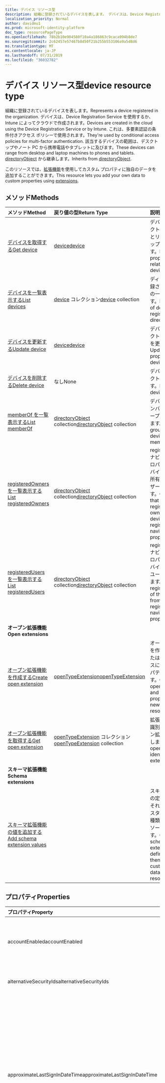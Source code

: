 ```yaml
---
title: デバイス リソース型
description: 組織に登録されているデバイスを表します。 デバイスは、Device Registration Service を使用するか、Intune によってクラウドで作成されます。 これは、多要素認証の条件付きアクセス ポリシーで使用されます。 該当するデバイスの範囲は、デスクトップやノート PC から携帯電話やタブレットに及びます。 directoryObject から継承します。
localization_priority: Normal
author: davidmu1
ms.prod: microsoft-identity-platform
doc_type: resourcePageType
ms.openlocfilehash: 78b2b10e904580f10a4a186863c9caca994b8de7
ms.sourcegitcommit: 2c62457e57467b8d50f21b255b553106a9a5d8d6
ms.translationtype: MT
ms.contentlocale: ja-JP
ms.lasthandoff: 07/31/2019
ms.locfileid: "36032782"
---
```

# <a name="device-resource-type"></a><span data-ttu-id="db6bb-107">デバイス リソース型</span><span class="sxs-lookup"><span data-stu-id="db6bb-107">device resource type</span></span>

<span data-ttu-id="db6bb-108">組織に登録されているデバイスを表します。</span><span class="sxs-lookup"><span data-stu-id="db6bb-108">Represents a device registered in the organization.</span></span> <span data-ttu-id="db6bb-109">デバイスは、Device Registration Service を使用するか、Intune によってクラウドで作成されます。</span><span class="sxs-lookup"><span data-stu-id="db6bb-109">Devices are created in the cloud using the Device Registration Service or by Intune.</span></span> <span data-ttu-id="db6bb-110">これは、多要素認証の条件付きアクセス ポリシーで使用されます。</span><span class="sxs-lookup"><span data-stu-id="db6bb-110">They're used by conditional access policies for multi-factor authentication.</span></span> <span data-ttu-id="db6bb-111">該当するデバイスの範囲は、デスクトップやノート PC から携帯電話やタブレットに及びます。</span><span class="sxs-lookup"><span data-stu-id="db6bb-111">These devices can range from desktop and laptop machines to phones and tablets.</span></span> <span data-ttu-id="db6bb-112">[directoryObject](directoryobject.md) から継承します。</span><span class="sxs-lookup"><span data-stu-id="db6bb-112">Inherits from [directoryObject](directoryobject.md).</span></span>

<span data-ttu-id="db6bb-113">このリソースでは、[拡張機能](/graph/extensibility-overview)を使用してカスタム プロパティに独自のデータを追加することができます。</span><span class="sxs-lookup"><span data-stu-id="db6bb-113">This resource lets you add your own data to custom properties using [extensions](/graph/extensibility-overview).</span></span>


## <a name="methods"></a><span data-ttu-id="db6bb-114">メソッド</span><span class="sxs-lookup"><span data-stu-id="db6bb-114">Methods</span></span>

| <span data-ttu-id="db6bb-115">メソッド</span><span class="sxs-lookup"><span data-stu-id="db6bb-115">Method</span></span>       | <span data-ttu-id="db6bb-116">戻り値の型</span><span class="sxs-lookup"><span data-stu-id="db6bb-116">Return Type</span></span>  |<span data-ttu-id="db6bb-117">説明</span><span class="sxs-lookup"><span data-stu-id="db6bb-117">Description</span></span>|
|:---------------|:--------|:----------|
|[<span data-ttu-id="db6bb-118">デバイスを取得する</span><span class="sxs-lookup"><span data-stu-id="db6bb-118">Get device</span></span>](../api/device-get.md) | [<span data-ttu-id="db6bb-119">device</span><span class="sxs-lookup"><span data-stu-id="db6bb-119">device</span></span>](device.md) |<span data-ttu-id="db6bb-120">デバイス オブジェクトのプロパティとリレーションシップを読み取ります。</span><span class="sxs-lookup"><span data-stu-id="db6bb-120">Read properties and relationships of a device object.</span></span>|
|[<span data-ttu-id="db6bb-121">デバイスを一覧表示する</span><span class="sxs-lookup"><span data-stu-id="db6bb-121">List devices</span></span>](../api/device-list.md) | <span data-ttu-id="db6bb-122">[device](device.md) コレクション</span><span class="sxs-lookup"><span data-stu-id="db6bb-122">[device](device.md) collection</span></span>| <span data-ttu-id="db6bb-123">ディレクトリに登録されたデバイスの一覧を取得します。</span><span class="sxs-lookup"><span data-stu-id="db6bb-123">Retrieve a list of devices registered in the directory.</span></span> |
|[<span data-ttu-id="db6bb-124">デバイスを更新する</span><span class="sxs-lookup"><span data-stu-id="db6bb-124">Update device</span></span>](../api/device-update.md) | [<span data-ttu-id="db6bb-125">device</span><span class="sxs-lookup"><span data-stu-id="db6bb-125">device</span></span>](device.md) |<span data-ttu-id="db6bb-126">デバイス オブジェクトのプロパティを更新します。</span><span class="sxs-lookup"><span data-stu-id="db6bb-126">Update the properties of a device object.</span></span> |
|[<span data-ttu-id="db6bb-127">デバイスを削除する</span><span class="sxs-lookup"><span data-stu-id="db6bb-127">Delete device</span></span>](../api/device-delete.md) | <span data-ttu-id="db6bb-128">なし</span><span class="sxs-lookup"><span data-stu-id="db6bb-128">None</span></span> |<span data-ttu-id="db6bb-129">デバイス オブジェクトを削除します。</span><span class="sxs-lookup"><span data-stu-id="db6bb-129">Delete a device object.</span></span> |
|[<span data-ttu-id="db6bb-130">memberOf を一覧表示する</span><span class="sxs-lookup"><span data-stu-id="db6bb-130">List memberOf</span></span>](../api/device-list-memberof.md) |<span data-ttu-id="db6bb-131">[directoryObject](directoryobject.md) collection</span><span class="sxs-lookup"><span data-stu-id="db6bb-131">[directoryObject](directoryobject.md) collection</span></span>| <span data-ttu-id="db6bb-132">デバイスが直接メンバーであるグループを一覧表示します。</span><span class="sxs-lookup"><span data-stu-id="db6bb-132">List the groups that the device is a direct member of.</span></span> |
|[<span data-ttu-id="db6bb-133">registeredOwners を一覧表示する</span><span class="sxs-lookup"><span data-stu-id="db6bb-133">List registeredOwners</span></span>](../api/device-list-registeredowners.md) |<span data-ttu-id="db6bb-134">[directoryObject](directoryobject.md) collection</span><span class="sxs-lookup"><span data-stu-id="db6bb-134">[directoryObject](directoryobject.md) collection</span></span>| <span data-ttu-id="db6bb-135">registeredOwners ナビゲーション プロパティから、デバイスの登録済み所有者であるユーザーを取得します。</span><span class="sxs-lookup"><span data-stu-id="db6bb-135">Get the users that are registered owners of the device from the registeredOwners navigation property.</span></span>|
|[<span data-ttu-id="db6bb-136">registeredUsers を一覧表示する</span><span class="sxs-lookup"><span data-stu-id="db6bb-136">List registeredUsers</span></span>](../api/device-list-registeredusers.md) |<span data-ttu-id="db6bb-137">[directoryObject](directoryobject.md) collection</span><span class="sxs-lookup"><span data-stu-id="db6bb-137">[directoryObject](directoryobject.md) collection</span></span>| <span data-ttu-id="db6bb-138">registeredUsers ナビゲーション プロパティから、デバイスの登録済みユーザーを取得します。</span><span class="sxs-lookup"><span data-stu-id="db6bb-138">Get the registered users of the device from the registeredUsers navigation property.</span></span>|
|<span data-ttu-id="db6bb-139">**オープン拡張機能**</span><span class="sxs-lookup"><span data-stu-id="db6bb-139">**Open extensions**</span></span>| | |
|[<span data-ttu-id="db6bb-140">オープン拡張機能を作成する</span><span class="sxs-lookup"><span data-stu-id="db6bb-140">Create open extension</span></span>](../api/opentypeextension-post-opentypeextension.md) |[<span data-ttu-id="db6bb-141">openTypeExtension</span><span class="sxs-lookup"><span data-stu-id="db6bb-141">openTypeExtension</span></span>](opentypeextension.md)| <span data-ttu-id="db6bb-142">オープン拡張機能を作成し、新規または既存のリソースにカスタム プロパティを追加します。</span><span class="sxs-lookup"><span data-stu-id="db6bb-142">Create an open extension and add custom properties to a new or existing resource.</span></span>|
|[<span data-ttu-id="db6bb-143">オープン拡張機能を取得する</span><span class="sxs-lookup"><span data-stu-id="db6bb-143">Get open extension</span></span>](../api/opentypeextension-get.md) |<span data-ttu-id="db6bb-144">[openTypeExtension](opentypeextension.md) コレクション</span><span class="sxs-lookup"><span data-stu-id="db6bb-144">[openTypeExtension](opentypeextension.md) collection</span></span>| <span data-ttu-id="db6bb-145">拡張機能の名前で識別されるオープン拡張機能を取得します。</span><span class="sxs-lookup"><span data-stu-id="db6bb-145">Get an open extension identified by the extension name.</span></span>|
|<span data-ttu-id="db6bb-146">**スキーマ拡張機能**</span><span class="sxs-lookup"><span data-stu-id="db6bb-146">**Schema extensions**</span></span>| | |
|[<span data-ttu-id="db6bb-147">スキーマ拡張機能の値を追加する</span><span class="sxs-lookup"><span data-stu-id="db6bb-147">Add schema extension values</span></span>](/graph/extensibility-schema-groups) || <span data-ttu-id="db6bb-148">スキーマ拡張機能の定義を作成し、それを使用してカスタマイズされた種類のデータをリソースに追加します。</span><span class="sxs-lookup"><span data-stu-id="db6bb-148">Create a schema extension definition and then use it to add custom typed data to a resource.</span></span>|

## <a name="properties"></a><span data-ttu-id="db6bb-149">プロパティ</span><span class="sxs-lookup"><span data-stu-id="db6bb-149">Properties</span></span>
| <span data-ttu-id="db6bb-150">プロパティ</span><span class="sxs-lookup"><span data-stu-id="db6bb-150">Property</span></span>     | <span data-ttu-id="db6bb-151">型</span><span class="sxs-lookup"><span data-stu-id="db6bb-151">Type</span></span>   |<span data-ttu-id="db6bb-152">説明</span><span class="sxs-lookup"><span data-stu-id="db6bb-152">Description</span></span>|
|:---------------|:--------|:----------|
|<span data-ttu-id="db6bb-153">accountEnabled</span><span class="sxs-lookup"><span data-stu-id="db6bb-153">accountEnabled</span></span>|<span data-ttu-id="db6bb-154">ブール型</span><span class="sxs-lookup"><span data-stu-id="db6bb-154">Boolean</span></span>| <span data-ttu-id="db6bb-p103">アカウントが有効な場合は **true**。それ以外の場合は **false**。必須。</span><span class="sxs-lookup"><span data-stu-id="db6bb-p103">**true** if the account is enabled; otherwise, **false**. Required.</span></span>|
|<span data-ttu-id="db6bb-157">alternativeSecurityIds</span><span class="sxs-lookup"><span data-stu-id="db6bb-157">alternativeSecurityIds</span></span>|<span data-ttu-id="db6bb-158">alternativeSecurityId コレクション</span><span class="sxs-lookup"><span data-stu-id="db6bb-158">alternativeSecurityId collection</span></span>| <span data-ttu-id="db6bb-159">内部使用専用です。</span><span class="sxs-lookup"><span data-stu-id="db6bb-159">For internal use only.</span></span> <span data-ttu-id="db6bb-160">null 許容ではありません。</span><span class="sxs-lookup"><span data-stu-id="db6bb-160">Not nullable.</span></span> |
|<span data-ttu-id="db6bb-161">approximateLastSignInDateTime</span><span class="sxs-lookup"><span data-stu-id="db6bb-161">approximateLastSignInDateTime</span></span>|<span data-ttu-id="db6bb-162">DateTimeOffset</span><span class="sxs-lookup"><span data-stu-id="db6bb-162">DateTimeOffset</span></span>| <span data-ttu-id="db6bb-163">Timestamp 型は、ISO 8601 形式を使用して日付と時刻の情報を表し、常に UTC 時間です。</span><span class="sxs-lookup"><span data-stu-id="db6bb-163">The timestamp type represents date and time information using ISO 8601 format and is always in UTC time.</span></span> <span data-ttu-id="db6bb-164">たとえば、2014 年 1 月 1 日午前 0 時 (UTC) は、次のようになります。`'2014-01-01T00:00:00Z'`</span><span class="sxs-lookup"><span data-stu-id="db6bb-164">For example, midnight UTC on Jan 1, 2014 would look like this: `'2014-01-01T00:00:00Z'`.</span></span> <span data-ttu-id="db6bb-165">読み取り専用です。</span><span class="sxs-lookup"><span data-stu-id="db6bb-165">Read-only.</span></span> |
|<span data-ttu-id="db6bb-166">complianceExpirationDateTime</span><span class="sxs-lookup"><span data-stu-id="db6bb-166">complianceExpirationDateTime</span></span>|<span data-ttu-id="db6bb-167">DateTimeOffset</span><span class="sxs-lookup"><span data-stu-id="db6bb-167">DateTimeOffset</span></span>| <span data-ttu-id="db6bb-168">デバイスが準拠していると見なされなくなったときのタイムスタンプ。</span><span class="sxs-lookup"><span data-stu-id="db6bb-168">The timestamp when the device is no longer deemed compliant.</span></span> <span data-ttu-id="db6bb-169">Timestamp 型は、ISO 8601 形式を使用して日付と時刻の情報を表し、常に UTC 時間です。</span><span class="sxs-lookup"><span data-stu-id="db6bb-169">The timestamp type represents date and time information using ISO 8601 format and is always in UTC time.</span></span> <span data-ttu-id="db6bb-170">たとえば、2014 年 1 月 1 日午前 0 時 (UTC) は、次のようになります。`'2014-01-01T00:00:00Z'`</span><span class="sxs-lookup"><span data-stu-id="db6bb-170">For example, midnight UTC on Jan 1, 2014 would look like this: `'2014-01-01T00:00:00Z'`.</span></span> <span data-ttu-id="db6bb-171">読み取り専用です。</span><span class="sxs-lookup"><span data-stu-id="db6bb-171">Read-only.</span></span> |
|<span data-ttu-id="db6bb-172">deviceId</span><span class="sxs-lookup"><span data-stu-id="db6bb-172">deviceId</span></span>|<span data-ttu-id="db6bb-173">string</span><span class="sxs-lookup"><span data-stu-id="db6bb-173">string</span></span>| <span data-ttu-id="db6bb-174">登録時に Azure の Device Registration Service により設定された一意の識別子。</span><span class="sxs-lookup"><span data-stu-id="db6bb-174">Unique identifier set by Azure Device Registration Service at the time of registration.</span></span> |
|<span data-ttu-id="db6bb-175">deviceMetadata</span><span class="sxs-lookup"><span data-stu-id="db6bb-175">deviceMetadata</span></span>|<span data-ttu-id="db6bb-176">String</span><span class="sxs-lookup"><span data-stu-id="db6bb-176">String</span></span>| <span data-ttu-id="db6bb-177">内部使用専用です。</span><span class="sxs-lookup"><span data-stu-id="db6bb-177">For interal use only.</span></span> <span data-ttu-id="db6bb-178">Null に設定します。</span><span class="sxs-lookup"><span data-stu-id="db6bb-178">Set to null.</span></span> |
|<span data-ttu-id="db6bb-179">deviceVersion</span><span class="sxs-lookup"><span data-stu-id="db6bb-179">deviceVersion</span></span>|<span data-ttu-id="db6bb-180">Int32</span><span class="sxs-lookup"><span data-stu-id="db6bb-180">Int32</span></span>| <span data-ttu-id="db6bb-181">内部使用専用です。</span><span class="sxs-lookup"><span data-stu-id="db6bb-181">For interal use only.</span></span> |
|<span data-ttu-id="db6bb-182">displayName</span><span class="sxs-lookup"><span data-stu-id="db6bb-182">displayName</span></span>|<span data-ttu-id="db6bb-183">String</span><span class="sxs-lookup"><span data-stu-id="db6bb-183">String</span></span>|<span data-ttu-id="db6bb-p108">デバイスの表示名。必須。</span><span class="sxs-lookup"><span data-stu-id="db6bb-p108">The display name for the device. Required.</span></span> |
|<span data-ttu-id="db6bb-186">id</span><span class="sxs-lookup"><span data-stu-id="db6bb-186">id</span></span>|<span data-ttu-id="db6bb-187">文字列</span><span class="sxs-lookup"><span data-stu-id="db6bb-187">String</span></span>|<span data-ttu-id="db6bb-p109">デバイスの一意識別子。[directoryObject](directoryobject.md) から継承されます。キーであり、Null は許容されません。読み取り専用。</span><span class="sxs-lookup"><span data-stu-id="db6bb-p109">The unique identifier for the device. Inherited from [directoryObject](directoryobject.md). Key, Not nullable. Read-only.</span></span>|
|<span data-ttu-id="db6bb-192">isCompliant</span><span class="sxs-lookup"><span data-stu-id="db6bb-192">isCompliant</span></span>|<span data-ttu-id="db6bb-193">ブール値</span><span class="sxs-lookup"><span data-stu-id="db6bb-193">Boolean</span></span>|<span data-ttu-id="db6bb-194">デバイスがモバイル デバイス管理 (MDM) ポリシーに準拠している場合は **true**。それ以外の場合は **false**。</span><span class="sxs-lookup"><span data-stu-id="db6bb-194">**true** if the device complies with Mobile Device Management (MDM) policies; otherwise, **false**.</span></span> <span data-ttu-id="db6bb-195">読み取り専用です。</span><span class="sxs-lookup"><span data-stu-id="db6bb-195">Read-only.</span></span> <span data-ttu-id="db6bb-196">これは、任意のデバイスの OS タイプに対して、または Windows OS デバイス用の承認された[MDM アプリ](https://docs.microsoft.com/windows/client-management/mdm/azure-active-directory-integration-with-mdm)によってのみ、Intune によって更新できます。</span><span class="sxs-lookup"><span data-stu-id="db6bb-196">This can only be updated by Intune for any device OS type or by an [approved MDM app](https://docs.microsoft.com/windows/client-management/mdm/azure-active-directory-integration-with-mdm) for Windows OS devices.</span></span>|
|<span data-ttu-id="db6bb-197">isManaged</span><span class="sxs-lookup"><span data-stu-id="db6bb-197">isManaged</span></span>|<span data-ttu-id="db6bb-198">Boolean</span><span class="sxs-lookup"><span data-stu-id="db6bb-198">Boolean</span></span>|<span data-ttu-id="db6bb-199">デバイスがモバイル デバイス管理 (MDM) アプリで管理されている場合は **true**。それ以外の場合は **false**。</span><span class="sxs-lookup"><span data-stu-id="db6bb-199">**true** if the device is managed by a Mobile Device Management (MDM) app; otherwise, **false**.</span></span> <span data-ttu-id="db6bb-200">これは、任意のデバイスの OS タイプに対して、または Windows OS デバイス用の承認された[MDM アプリ](https://docs.microsoft.com/windows/client-management/mdm/azure-active-directory-integration-with-mdm)によってのみ、Intune によって更新できます。</span><span class="sxs-lookup"><span data-stu-id="db6bb-200">This can only be updated by Intune for any device OS type or by an [approved MDM app](https://docs.microsoft.com/windows/client-management/mdm/azure-active-directory-integration-with-mdm) for Windows OS devices.</span></span> |
|<span data-ttu-id="db6bb-201">onPremisesLastSyncDateTime</span><span class="sxs-lookup"><span data-stu-id="db6bb-201">onPremisesLastSyncDateTime</span></span>|<span data-ttu-id="db6bb-202">DateTimeOffset</span><span class="sxs-lookup"><span data-stu-id="db6bb-202">DateTimeOffset</span></span>|<span data-ttu-id="db6bb-203">オブジェクトがオンプレミスのディレクトリと最後に同期された日時を示します。Timestamp 型は、ISO 8601 形式を使用して、常に UTC 時間での日付と時刻の情報を表します。</span><span class="sxs-lookup"><span data-stu-id="db6bb-203">The last time at which the object was synced with the on-premises directory.The Timestamp type represents date and time information using ISO 8601 format and is always in UTC time.</span></span> <span data-ttu-id="db6bb-204">たとえば、2014 年 1 月 1 日午前 0 時 (UTC) は、次のようになります。`'2014-01-01T00:00:00Z'` 読み取り専用。</span><span class="sxs-lookup"><span data-stu-id="db6bb-204">For example, midnight UTC on Jan 1, 2014 would look like this: `'2014-01-01T00:00:00Z'` Read-only.</span></span>|
|<span data-ttu-id="db6bb-205">onPremisesSyncEnabled</span><span class="sxs-lookup"><span data-stu-id="db6bb-205">onPremisesSyncEnabled</span></span>|<span data-ttu-id="db6bb-206">Boolean</span><span class="sxs-lookup"><span data-stu-id="db6bb-206">Boolean</span></span>|<span data-ttu-id="db6bb-207">このオブジェクトがオンプレミスのディレクトリから同期される場合は **true**。このオブジェクトが最初にオンプレミスのディレクトリから同期されていて、今後は同期されない場合は **false**。このオブジェクトがオンプレミスのディレクトリから一度も同期されたことがない場合は **null** (既定値)。</span><span class="sxs-lookup"><span data-stu-id="db6bb-207">**true** if this object is synced from an on-premises directory; **false** if this object was originally synced from an on-premises directory but is no longer synced; **null** if this object has never been synced from an on-premises directory (default).</span></span> <span data-ttu-id="db6bb-208">読み取り専用です。</span><span class="sxs-lookup"><span data-stu-id="db6bb-208">Read-only.</span></span> |
|<span data-ttu-id="db6bb-209">operatingSystem</span><span class="sxs-lookup"><span data-stu-id="db6bb-209">operatingSystem</span></span>|<span data-ttu-id="db6bb-210">String</span><span class="sxs-lookup"><span data-stu-id="db6bb-210">String</span></span>| <span data-ttu-id="db6bb-p114">デバイス上のオペレーティング システムの種類。必須。</span><span class="sxs-lookup"><span data-stu-id="db6bb-p114">The type of operating system on the device. Required.</span></span> |
|<span data-ttu-id="db6bb-213">operatingSystemVersion</span><span class="sxs-lookup"><span data-stu-id="db6bb-213">operatingSystemVersion</span></span>|<span data-ttu-id="db6bb-214">文字列</span><span class="sxs-lookup"><span data-stu-id="db6bb-214">String</span></span>|<span data-ttu-id="db6bb-p115">デバイス上のオペレーティング システムのバージョン。必須。</span><span class="sxs-lookup"><span data-stu-id="db6bb-p115">The version of the operating system on the device. Required.</span></span> |
|<span data-ttu-id="db6bb-217">physicalIds</span><span class="sxs-lookup"><span data-stu-id="db6bb-217">physicalIds</span></span>|<span data-ttu-id="db6bb-218">String collection</span><span class="sxs-lookup"><span data-stu-id="db6bb-218">String collection</span></span>| <span data-ttu-id="db6bb-219">内部使用専用です。</span><span class="sxs-lookup"><span data-stu-id="db6bb-219">For interal use only.</span></span> <span data-ttu-id="db6bb-220">null 許容ではありません。</span><span class="sxs-lookup"><span data-stu-id="db6bb-220">Not nullable.</span></span> |
|<span data-ttu-id="db6bb-221">profileType</span><span class="sxs-lookup"><span data-stu-id="db6bb-221">profileType</span></span>|<span data-ttu-id="db6bb-222">String</span><span class="sxs-lookup"><span data-stu-id="db6bb-222">String</span></span>|<span data-ttu-id="db6bb-223">デバイスのプロファイルの種類。</span><span class="sxs-lookup"><span data-stu-id="db6bb-223">The profile type of the device.</span></span> <span data-ttu-id="db6bb-224">可能な値:</span><span class="sxs-lookup"><span data-stu-id="db6bb-224">Possible values:</span></span><br /><span data-ttu-id="db6bb-225">**Registereddevice**限り</span><span class="sxs-lookup"><span data-stu-id="db6bb-225">**RegisteredDevice** (default)</span></span><br /><span data-ttu-id="db6bb-226">**SecureVM**</span><span class="sxs-lookup"><span data-stu-id="db6bb-226">**SecureVM**</span></span><br /><span data-ttu-id="db6bb-227">**Printer**</span><span class="sxs-lookup"><span data-stu-id="db6bb-227">**Printer**</span></span><br /><span data-ttu-id="db6bb-228">**Shared**</span><span class="sxs-lookup"><span data-stu-id="db6bb-228">**Shared**</span></span><br /><span data-ttu-id="db6bb-229">**Hub**</span><span class="sxs-lookup"><span data-stu-id="db6bb-229">**IoT**</span></span>|
|<span data-ttu-id="db6bb-230">systemLabels</span><span class="sxs-lookup"><span data-stu-id="db6bb-230">systemLabels</span></span>|<span data-ttu-id="db6bb-231">文字列コレクション</span><span class="sxs-lookup"><span data-stu-id="db6bb-231">String collection</span></span>| <span data-ttu-id="db6bb-232">システムによってデバイスに適用されるラベルのリスト。</span><span class="sxs-lookup"><span data-stu-id="db6bb-232">List of labels applied to the device by the system.</span></span> |
|<span data-ttu-id="db6bb-233">trustType</span><span class="sxs-lookup"><span data-stu-id="db6bb-233">trustType</span></span>|<span data-ttu-id="db6bb-234">String</span><span class="sxs-lookup"><span data-stu-id="db6bb-234">String</span></span>| <span data-ttu-id="db6bb-235">参加済みデバイスの信頼の種類。</span><span class="sxs-lookup"><span data-stu-id="db6bb-235">Type of trust for the joined device.</span></span> <span data-ttu-id="db6bb-236">読み取り専用です。</span><span class="sxs-lookup"><span data-stu-id="db6bb-236">Read-only.</span></span> <span data-ttu-id="db6bb-237">可能な値:</span><span class="sxs-lookup"><span data-stu-id="db6bb-237">Possible values:</span></span> <br /><span data-ttu-id="db6bb-238">**ワークプレース** - *bring your own personal devices* を示します</span><span class="sxs-lookup"><span data-stu-id="db6bb-238">**Workplace** - indicates *bring your own personal devices*</span></span><br /><span data-ttu-id="db6bb-239">**AzureAd** - クラウド専用の参加済みデバイス</span><span class="sxs-lookup"><span data-stu-id="db6bb-239">**AzureAd** - Cloud only joined devices</span></span><br /><span data-ttu-id="db6bb-240">**ServerAd** -Azure AD に参加済みのオンプレミスのドメイン参加済みデバイス。</span><span class="sxs-lookup"><span data-stu-id="db6bb-240">**ServerAd** - on-premises domain joined devices joined to Azure AD.</span></span> <span data-ttu-id="db6bb-241">詳細については、「[Azure Active Directory のデバイス管理の概要](https://docs.microsoft.com/en-us/azure/active-directory/device-management-introduction)」を参照してください</span><span class="sxs-lookup"><span data-stu-id="db6bb-241">For more details, see [Introduction to device management in Azure Active Directory](https://docs.microsoft.com/en-us/azure/active-directory/device-management-introduction)</span></span> |

## <a name="relationships"></a><span data-ttu-id="db6bb-242">リレーションシップ</span><span class="sxs-lookup"><span data-stu-id="db6bb-242">Relationships</span></span>
| <span data-ttu-id="db6bb-243">リレーションシップ</span><span class="sxs-lookup"><span data-stu-id="db6bb-243">Relationship</span></span> | <span data-ttu-id="db6bb-244">型</span><span class="sxs-lookup"><span data-stu-id="db6bb-244">Type</span></span>   |<span data-ttu-id="db6bb-245">説明</span><span class="sxs-lookup"><span data-stu-id="db6bb-245">Description</span></span>|
|:---------------|:--------|:----------|
|<span data-ttu-id="db6bb-246">extensions</span><span class="sxs-lookup"><span data-stu-id="db6bb-246">extensions</span></span>|<span data-ttu-id="db6bb-247">[extension](extension.md) コレクション</span><span class="sxs-lookup"><span data-stu-id="db6bb-247">[extension](extension.md) collection</span></span>|<span data-ttu-id="db6bb-p120">デバイスに対して定義されているオープン拡張機能のコレクション。読み取り専用です。Null 許容型。</span><span class="sxs-lookup"><span data-stu-id="db6bb-p120">The collection of open extensions defined for the device. Read-only. Nullable.</span></span>|
|<span data-ttu-id="db6bb-251">memberOf</span><span class="sxs-lookup"><span data-stu-id="db6bb-251">memberOf</span></span>|<span data-ttu-id="db6bb-252">[directoryObject](directoryobject.md) コレクション</span><span class="sxs-lookup"><span data-stu-id="db6bb-252">[directoryObject](directoryobject.md) collection</span></span>|<span data-ttu-id="db6bb-p121">このグループがメンバーとして含まれているグループ。HTTP メソッド:GET (すべてのグループでサポートされます)。読み取り専用です。Null 許容型。</span><span class="sxs-lookup"><span data-stu-id="db6bb-p121">Groups that this group is a member of. HTTP Methods: GET (supported for all groups). Read-only. Nullable.</span></span>|
|[<span data-ttu-id="db6bb-257">推移的な memberOf を一覧表示する</span><span class="sxs-lookup"><span data-stu-id="db6bb-257">List transitive memberOf</span></span>](../api/device-list-transitivememberof.md) |<span data-ttu-id="db6bb-258">[directoryObject](directoryobject.md) コレクション</span><span class="sxs-lookup"><span data-stu-id="db6bb-258">[directoryObject](directoryobject.md) collection</span></span>| <span data-ttu-id="db6bb-259">デバイスがメンバーであるグループを一覧表示します。</span><span class="sxs-lookup"><span data-stu-id="db6bb-259">List the groups that the device is a member of.</span></span> <span data-ttu-id="db6bb-260">この操作は推移的です。</span><span class="sxs-lookup"><span data-stu-id="db6bb-260">This operation is transitive.</span></span> |
|<span data-ttu-id="db6bb-261">registeredOwners</span><span class="sxs-lookup"><span data-stu-id="db6bb-261">registeredOwners</span></span>|<span data-ttu-id="db6bb-262">[directoryObject](directoryobject.md) コレクション</span><span class="sxs-lookup"><span data-stu-id="db6bb-262">[directoryObject](directoryobject.md) collection</span></span>|<span data-ttu-id="db6bb-263">デバイスがクラウドに参加済みか、または個人用デバイスが登録済みのユーザー。</span><span class="sxs-lookup"><span data-stu-id="db6bb-263">The user that cloud joined the device or registered their personal device.</span></span> <span data-ttu-id="db6bb-264">登録済み所有者は、登録時に設定されます。</span><span class="sxs-lookup"><span data-stu-id="db6bb-264">The registered owner is set at the time of registration.</span></span> <span data-ttu-id="db6bb-265">現在、所有者は 1 人しかいることができません。</span><span class="sxs-lookup"><span data-stu-id="db6bb-265">Currently, there can be only one owner.</span></span> <span data-ttu-id="db6bb-266">読み取り専用です。</span><span class="sxs-lookup"><span data-stu-id="db6bb-266">Read-only.</span></span> <span data-ttu-id="db6bb-267">Null 許容型。</span><span class="sxs-lookup"><span data-stu-id="db6bb-267">Nullable.</span></span> |
|<span data-ttu-id="db6bb-268">registeredUsers</span><span class="sxs-lookup"><span data-stu-id="db6bb-268">registeredUsers</span></span>|<span data-ttu-id="db6bb-269">[directoryObject](directoryobject.md) コレクション</span><span class="sxs-lookup"><span data-stu-id="db6bb-269">[directoryObject](directoryobject.md) collection</span></span>|<span data-ttu-id="db6bb-270">デバイスの登録済みユーザーのコレクション。</span><span class="sxs-lookup"><span data-stu-id="db6bb-270">Collection of registered users of the device.</span></span> <span data-ttu-id="db6bb-271">クラウドに参加済みのデバイスと登録済みの個人用デバイスの場合、登録済みのユーザーは、登録時に登録済み所有者と同じ値に設定されます。</span><span class="sxs-lookup"><span data-stu-id="db6bb-271">For cloud joined devices and registered personal devices, registered users are set to the same value as registered owners at the time of registration.</span></span> <span data-ttu-id="db6bb-272">読み取り専用です。</span><span class="sxs-lookup"><span data-stu-id="db6bb-272">Read-only.</span></span> <span data-ttu-id="db6bb-273">Null 許容型。</span><span class="sxs-lookup"><span data-stu-id="db6bb-273">Nullable.</span></span>|

## <a name="json-representation"></a><span data-ttu-id="db6bb-274">JSON 表記</span><span class="sxs-lookup"><span data-stu-id="db6bb-274">JSON representation</span></span>

<span data-ttu-id="db6bb-275">以下は、リソースの JSON 表記です</span><span class="sxs-lookup"><span data-stu-id="db6bb-275">Here is a JSON representation of the resource</span></span>

<!--{
  "blockType": "resource",
  "openType": true,
  "optionalProperties": [
    "extensions",
    "registeredOwners",
    "registeredUsers"
  ],
  "keyProperty": "id",
  "baseType": "microsoft.graph.directoryObject",
  "@odata.type": "microsoft.graph.device"
}-->

```json
{
  "accountEnabled": true,
  "alternativeSecurityIds": [{"@odata.type": "microsoft.graph.alternativeSecurityId"}],
  "approximateLastSignInDateTime": "String (timestamp)",
  "complianceExpirationDateTime": "String (timestamp)",
  "deviceId": "string",
  "deviceMetadata": "string",
  "deviceVersion": 1024,
  "displayName": "string",
  "id": "string (identifier)",
  "isCompliant": true,
  "isManaged": true,
  "onPremisesLastSyncDateTime": "String (timestamp)",
  "onPremisesSyncEnabled": true,
  "operatingSystem": "string",
  "operatingSystemVersion": "string",
  "physicalIds": ["string"],
  "profileType": "string",
  "systemLabels": ["string"],
  "trustType": "string"
}
```

## <a name="see-also"></a><span data-ttu-id="db6bb-276">関連項目</span><span class="sxs-lookup"><span data-stu-id="db6bb-276">See also</span></span>

- [<span data-ttu-id="db6bb-277">拡張機能を使用してカスタム データをリソースに追加する</span><span class="sxs-lookup"><span data-stu-id="db6bb-277">Add custom data to resources using extensions</span></span>](/graph/extensibility-overview)
- [<span data-ttu-id="db6bb-278">オープン拡張機能を使用してカスタム データをユーザーに追加する</span><span class="sxs-lookup"><span data-stu-id="db6bb-278">Add custom data to users using open extensions</span></span>](/graph/extensibility-open-users)
- [<span data-ttu-id="db6bb-279">スキーマ拡張機能を使用したグループへのカスタム データの追加</span><span class="sxs-lookup"><span data-stu-id="db6bb-279">Add custom data to groups using schema extensions</span></span>](/graph/extensibility-schema-groups)


<!-- uuid: 8fcb5dbc-d5aa-4681-8e31-b001d5168d79
2015-10-25 14:57:30 UTC -->
<!-- {
  "type": "#page.annotation",
  "description": "device resource",
  "keywords": "",
  "section": "documentation",
  "tocPath": ""
}-->
